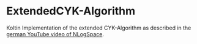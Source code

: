 # ExtendedCYK-Algorithm
Koltin Implementation of the extended CYK-Algorithm as described in the [german YouTube video of NLogSpace](https://www.youtube.com/watch?v=FZTsN36wlpk).
